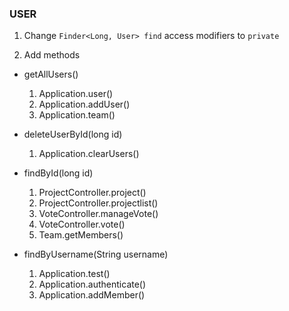 ### USER

1. Change `Finder<Long, User> find` access modifiers to `private`

2. Add methods

  - getAllUsers()
    1. Application.user()
    2. Application.addUser()
    3. Application.team()
  
  - deleteUserById(long id)
    1. Application.clearUsers()
  
  - findById(long id)
    1. ProjectController.project()
    2. ProjectController.projectlist()
    3. VoteController.manageVote()
    4. VoteController.vote()
    5. Team.getMembers()
  
  - findByUsername(String username)
    1. Application.test()
    2. Application.authenticate()
    3. Application.addMember()
